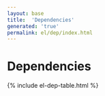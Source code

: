 ```yaml
---
layout: base
title:  'Dependencies'
generated: 'true'
permalink: el/dep/index.html
---
```


# Dependencies

{% include el-dep-table.html %}
